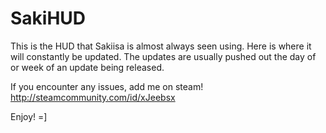 # SakiHUD
This is the HUD that Sakiisa is almost always seen using.
Here is where it will constantly be updated.
The updates are usually pushed out the day of or week of an update being released.

If you encounter any issues, add me on steam! http://steamcommunity.com/id/xJeebsx

Enjoy! =]
